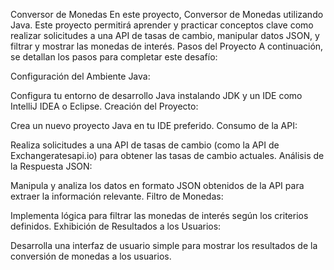 Conversor de Monedas
En este proyecto, Conversor de Monedas utilizando Java. Este proyecto permitirá aprender y practicar conceptos clave como realizar solicitudes a una API de tasas de cambio, manipular datos JSON, y filtrar y mostrar las monedas de interés.
Pasos del Proyecto
A continuación, se detallan los pasos para completar este desafío:

Configuración del Ambiente Java:

Configura tu entorno de desarrollo Java instalando JDK y un IDE como IntelliJ IDEA o Eclipse.
Creación del Proyecto:

Crea un nuevo proyecto Java en tu IDE preferido.
Consumo de la API:

Realiza solicitudes a una API de tasas de cambio (como la API de Exchangeratesapi.io) para obtener las tasas de cambio actuales.
Análisis de la Respuesta JSON:

Manipula y analiza los datos en formato JSON obtenidos de la API para extraer la información relevante.
Filtro de Monedas:

Implementa lógica para filtrar las monedas de interés según los criterios definidos.
Exhibición de Resultados a los Usuarios:

Desarrolla una interfaz de usuario simple para mostrar los resultados de la conversión de monedas a los usuarios.
